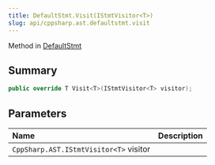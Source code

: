 ```yaml
---
title: DefaultStmt.Visit(IStmtVisitor<T>)
slug: api/cppsharp.ast.defaultstmt.visit
---
```

Method in [DefaultStmt](/api/cppsharp/ast/defaultstmt)

## Summary



```csharp
public override T Visit<T>(IStmtVisitor<T> visitor);
```

## Parameters

|Name|Description|
|:---|:---|
|`CppSharp.AST.IStmtVisitor<T>` visitor||

